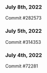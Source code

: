 ### July 8th, 2022

Commit #282573

### July 5th, 2022

Commit #314353


### July 4th, 2022

Commit #72281
